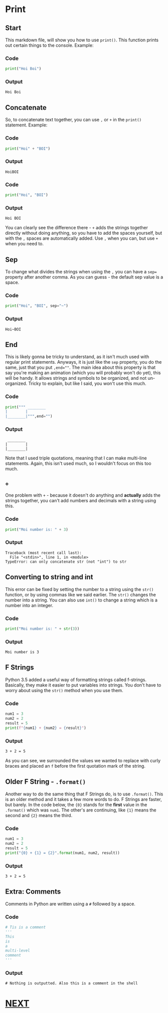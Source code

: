 # Print

## Start

This markdown file, will show you how to use `print()`. This function prints out certain things to the console. Example:

### Code

```python
print("Hoi Boi")
```

### Output

```shell
Hoi Boi
```

## Concatenate

So, to concatenate text together, you can use `,` or `+` in the `print()` statement. Example:

### Code

```python
print("Hoi" + "BOI")
```

### Output

```shell
HoiBOI
```

### Code

```python
print("Hoi", "BOI")
```

### Output

```shell
Hoi BOI
```

You can clearly see the difference there - `+` adds the strings together directly without doing anything, so you have to add the spaces yourself, but with the `,` spaces are automatically added. Use `,` when you can, but use `+` when you need to.

## Sep

To change what divides the strings when using the `,` you can have a `sep=` property after another comma. As you can guess - the default sep value is a space.

### Code

```python
print("Hoi", "BOI", sep="~")
```

### Output

```shell
Hoi~BOI
```

## End

This is likely gonna be tricky to understand, as it isn't much used with regular print statements. Anyways, it is just like the `sep` property, you do the same, just that you put `,end=""`. The main idea about this property is that say you're making an animation (which you will probably won't do yet), this will be handy. It allows strings and symbols to be organized, and not un-organized. Tricky to explain, but like I said, you won't use this much.

### Code

```python
print(""" ________
|        |
|________|""",end="")
```

### Output

```shell
 ________
|        |
|________|
```

Note that I used triple quotations, meaning that I can make multi-line statements. Again, this isn't used much, so I wouldn't focus on this too much.

## `+`

One problem with `+` - because it doesn't do anything and **actually** adds the strings together, you can't add numbers and decimals with a string using this.

### Code

```python
print("Moi number is: " + 3)
```

### Output

```shell
Traceback (most recent call last):
  File "<stdin>", line 1, in <module>
TypeError: can only concatenate str (not "int") to str
```

## Converting to string and int

This error can be fixed by setting the number to a string using the `str()` function, or by using commas like we said earlier. The `str()` changes the number into a string. You can also use `int()` to change a string which is a number into an integer.

### Code

```python
print("Moi number is: " + str(3))
```

### Output

```shell
Moi number is 3
```

## F Strings

Python 3.5 added a useful way of formatting strings called f-strings. Basically, they make it easier to put variables into strings. You don't have to worry about using the `str()` method when you use them.

### Code

```python
num1 = 3
num2 = 2
result = 5
print(f"{num1} + {num2} = {result}")
```

### Output

```shell
3 + 2 = 5
```

As you can see, we surrounded the values we wanted to replace with curly braces and placed an `f` before the first quotation mark of the string.

## Older F String - `.format()`

Another way to do the same thing that F Strings do, is to use `.format()`. This is an older method and it takes a few more words to do. F Strings are faster, but barely. In the code below, the `{0}` stands for the **first** value in the `.format()` which was `num1`. The other's are continuing, like `{1}` means the second and `{2}` means the third.

### Code

```python
num1 = 3
num2 = 2
result = 5
print("{0} + {1} = {2}".format(num1, num2, result))
```

### Output

```shell
3 + 2 = 5
```

## Extra: Comments

Comments in Python are written using a `#` followed by a space.

### Code

```python
# Tis is a comment
'''
This
is
a
multi-level
comment
'''
```

### Output

```shell
# Nothing is outputted. Also this is a comment in the shell
```

# [NEXT](2.%20variables.md)
